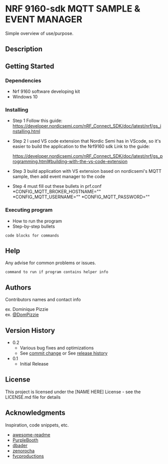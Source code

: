 # NRF 9160-sdk MQTT SAMPLE & EVENT MANAGER

Simple overview of use/purpose.

## Description



## Getting Started

### Dependencies

* Nrf 9160 software developing kit
* Windows 10
### Installing


* Step 1 
    Follow this guide:
    https://developer.nordicsemi.com/nRF_Connect_SDK/doc/latest/nrf/gs_installing.html
* Step 2
    I used VS code extension that Nordic Semi has in VScode, so it's easier to build the application to the Nrf9160 sdk Link to the guide:

    https://developer.nordicsemi.com/nRF_Connect_SDK/doc/latest/nrf/gs_programming.html#building-with-the-vs-code-extension
* Step 3
    build application with VS extension based on nordicsemi's MQTT sample, then add event manager to the code
* Step 4 
    must fill out these bullets in prf.conf
    *CONFIG_MQTT_BROKER_HOSTNAME=""
    *CONFIG_MQTT_USERNAME=""
    *CONFIG_MQTT_PASSWORD=""



### Executing program

* How to run the program
* Step-by-step bullets
```
code blocks for commands
```

## Help

Any advise for common problems or issues.
```
command to run if program contains helper info
```

## Authors

Contributors names and contact info

ex. Dominique Pizzie  
ex. [@DomPizzie](https://twitter.com/dompizzie)

## Version History

* 0.2
    * Various bug fixes and optimizations
    * See [commit change]() or See [release history]()
* 0.1
    * Initial Release

## License

This project is licensed under the [NAME HERE] License - see the LICENSE.md file for details

## Acknowledgments

Inspiration, code snippets, etc.
* [awesome-readme](https://github.com/matiassingers/awesome-readme)
* [PurpleBooth](https://gist.github.com/PurpleBooth/109311bb0361f32d87a2)
* [dbader](https://github.com/dbader/readme-template)
* [zenorocha](https://gist.github.com/zenorocha/4526327)
* [fvcproductions](https://gist.github.com/fvcproductions/1bfc2d4aecb01a834b46)